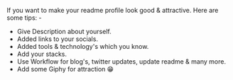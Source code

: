 If you want to make your readme profile look good & attractive. Here are some tips: - 

- Give Description about yourself.
- Added links to your socials.
- Added tools & technology's which you know.
- Add your stacks.
- Use Workflow for blog's, twitter updates, update readme & many more.
- Add some Giphy for attraction 😁